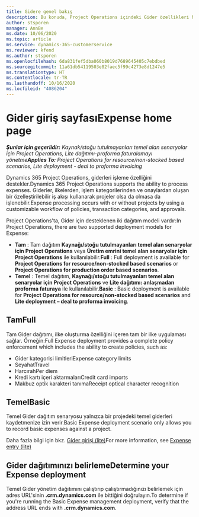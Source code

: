 ```yaml
---
title: Gidere genel bakış
description: Bu konuda, Project Operations içindeki Gider özellikleri hakkında bilgiler sağlanmaktadır.
author: stsporen
manager: AnnBe
ms.date: 10/06/2020
ms.topic: article
ms.service: dynamics-365-customerservice
ms.reviewer: kfend
ms.author: stsporen
ms.openlocfilehash: 6da831fef5dba060b8019d7689645405c7ebdbed
ms.sourcegitcommit: 11a61db54119503e82faec5f99c4273e8d1247e5
ms.translationtype: HT
ms.contentlocale: tr-TR
ms.lasthandoff: 10/16/2020
ms.locfileid: "4086204"
---
```

# <a name="expense-home-page"></a><span data-ttu-id="be14b-103">Gider giriş sayfası</span><span class="sxs-lookup"><span data-stu-id="be14b-103">Expense home page</span></span>

<span data-ttu-id="be14b-104">_**Şunlar için geçerlidir:** Kaynak/stoğu tutulmayanları temel alan senaryolar için Project Operations, Lite dağıtımı-proforma faturalamayı yönetme_</span><span class="sxs-lookup"><span data-stu-id="be14b-104">_**Applies To:** Project Operations for resource/non-stocked based scenarios, Lite deployment - deal to proforma invoicing_</span></span>


<span data-ttu-id="be14b-105">Dynamics 365 Project Operations, giderleri işleme özelliğini destekler.</span><span class="sxs-lookup"><span data-stu-id="be14b-105">Dynamics 365 Project Operations supports the ability to process expenses.</span></span> <span data-ttu-id="be14b-106">Giderler, ilkelerden, işlem kategorilerinden ve onaylardan oluşan bir özelleştirilebilir iş akışı kullanarak projeler olsa da olmasa da işlenebilir.</span><span class="sxs-lookup"><span data-stu-id="be14b-106">Expense processing occurs with or without projects by using a customizable workflow of policies, transaction categories, and approvals.</span></span>

<span data-ttu-id="be14b-107">Project Operations'ta, Gider için desteklenen iki dağıtım modeli vardır:</span><span class="sxs-lookup"><span data-stu-id="be14b-107">In Project Operations, there are two supported deployment models for Expense:</span></span> 

- <span data-ttu-id="be14b-108">**Tam** : Tam dağıtım **Kaynağı/stoğu tutulmayanları temel alan senaryolar için Project Operations** veya **Üretim emrini temel alan senaryolar için Project Operations** ile kullanılabilir.</span><span class="sxs-lookup"><span data-stu-id="be14b-108">**Full** : Full deployment is available for **Project Operations for resource/non-stocked based scenarios** or **Project Operations for production order based scenarios**.</span></span>
- <span data-ttu-id="be14b-109">**Temel** : Temel dağıtım, **Kaynağı/stoğu tutulmayanları temel alan senaryolar için Project Operations** ve **Lite dağıtımı: anlaşmadan proforma faturaya** ile kullanılabilir.</span><span class="sxs-lookup"><span data-stu-id="be14b-109">**Basic** : Basic deployment is available for **Project Operations for resource/non-stocked based scenarios** and **Lite deployment – deal to proforma invoicing**.</span></span>

## <a name="full"></a><span data-ttu-id="be14b-110">Tam</span><span class="sxs-lookup"><span data-stu-id="be14b-110">Full</span></span> 
<span data-ttu-id="be14b-111">Tam Gider dağıtımı, ilke oluşturma özelliğini içeren tam bir ilke uygulaması sağlar. Örneğin:</span><span class="sxs-lookup"><span data-stu-id="be14b-111">Full Expense deployment provides a complete policy enforcement which includes the ability to create policies, such as:</span></span>

  - <span data-ttu-id="be14b-112">Gider kategorisi limitleri</span><span class="sxs-lookup"><span data-stu-id="be14b-112">Expense category limits</span></span>
  - <span data-ttu-id="be14b-113">Seyahat</span><span class="sxs-lookup"><span data-stu-id="be14b-113">Travel</span></span>
  - <span data-ttu-id="be14b-114">Harcırah</span><span class="sxs-lookup"><span data-stu-id="be14b-114">Per diem</span></span>
  - <span data-ttu-id="be14b-115">Kredi kartı içeri aktarmaları</span><span class="sxs-lookup"><span data-stu-id="be14b-115">Credit card imports</span></span>
  - <span data-ttu-id="be14b-116">Makbuz optik karakteri tanıma</span><span class="sxs-lookup"><span data-stu-id="be14b-116">Receipt optical character recognition</span></span>

## <a name="basic"></a><span data-ttu-id="be14b-117">Temel</span><span class="sxs-lookup"><span data-stu-id="be14b-117">Basic</span></span> 
<span data-ttu-id="be14b-118">Temel Gider dağıtım senaryosu yalnızca bir projedeki temel giderleri kaydetmenize izin verir.</span><span class="sxs-lookup"><span data-stu-id="be14b-118">Basic Expense deployment scenario only allows you to record basic expenses against a project.</span></span> 

<span data-ttu-id="be14b-119">Daha fazla bilgi için bkz. [Gider girişi (lite)](basic-expense.md)</span><span class="sxs-lookup"><span data-stu-id="be14b-119">For more information, see [Expense entry (lite)](basic-expense.md)</span></span>

## <a name="determine-your-expense-deployment"></a><span data-ttu-id="be14b-120">Gider dağıtımınızı belirleme</span><span class="sxs-lookup"><span data-stu-id="be14b-120">Determine your Expense deployment</span></span>
<span data-ttu-id="be14b-121">Temel Gider yönetim dağıtımını çalıştırıp çalıştırmadığınızı belirlemek için adres URL'sinin **.crm.dynamics.com** ile bittiğini doğrulayın.</span><span class="sxs-lookup"><span data-stu-id="be14b-121">To determine if you're running the Basic Expense management deployment, verify that the address URL ends with **.crm.dynamics.com**.</span></span> 
